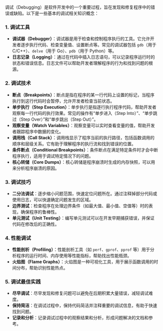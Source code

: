 调试（Debugging）是软件开发中的一个重要过程，旨在发现和修复程序中的错误或缺陷。以下是一些基本的调试相关知识概念：

### 1. **调试工具**

- **调试器（Debugger）**：调试器是用于检查和控制程序执行的工具。它允许开发者逐步执行代码、检查变量值、设置断点等。常见的调试器包括 `gdb`（用于 C/C++）、`delve`（用于 Go）、`pdb`（用于 Python）等。
- **日志记录（Logging）**：通过在代码中插入日志语句，可以记录程序运行时的状态和错误信息。日志文件可以帮助开发者理解程序的行为和找到问题的根源。

### 2. **调试技术**

- **断点（Breakpoints）**：断点是指在程序的某一行代码上设置的标记，当程序执行到这行代码时会暂停，允许开发者检查当前状态。
- **单步执行（Step Execution）**：单步执行是指逐行执行程序代码，帮助开发者观察每一行代码的执行效果。常见的操作有“单步进入（Step Into）”、“单步跳过（Step Over）”和“单步跳出（Step Out）”。
- **观察变量（Watch Variables）**：观察变量可以实时查看变量的值，帮助开发者跟踪程序中数据的变化。
- **调用栈（Call Stack）**：调用栈显示了程序当前的执行路径，包括函数调用的顺序和层级关系。它有助于理解程序的执行流和找到错误的位置。
- **条件断点（Conditional Breakpoints）**：条件断点在满足特定条件时才会中断程序执行，适用于调试特定情况下的问题。
- **核心转储（Core Dumps）**：核心转储是程序崩溃时生成的内存快照，可以用来分析程序崩溃的原因。

### 3. **调试技巧**

- **二分法调试**：逐步缩小问题范围，快速定位问题所在。通过注释掉部分代码或使用日志，可以快速确定问题发生的区域。
- **边界测试**：检查程序在处理边界条件（如最大值、最小值、空值等）时的表现，确保程序的鲁棒性。
- **单元测试（Unit Testing）**：编写单元测试可以在开发早期捕获错误，并保证代码在修改后的正确性。

### 4. **性能调试**

- **性能剖析（Profiling）**：性能剖析工具（如 `perf`、`gprof`、`pprof` 等）用于分析程序的运行时间、内存使用等性能指标，帮助找出性能瓶颈。
- **火焰图（Flame Graphs）**：火焰图是一种可视化工具，用于展示函数调用的时间分布，帮助识别性能热点。

### 5. **调试最佳实践**

- **尽早调试**：尽早发现和修复问题可以避免在后期积累大量错误，减轻调试难度。
- **保持简洁**：在调试过程中，保持代码简洁并注释重要的调试信息，有助于快速找到问题。
- **记录和分析**：记录调试过程中的观察结果和分析，形成问题解决的文档和参考。
